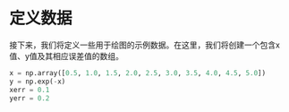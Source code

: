 # 定义数据

接下来，我们将定义一些用于绘图的示例数据。在这里，我们将创建一个包含x值、y值及其相应误差值的数组。

```python
x = np.array([0.5, 1.0, 1.5, 2.0, 2.5, 3.0, 3.5, 4.0, 4.5, 5.0])
y = np.exp(-x)
xerr = 0.1
yerr = 0.2
```

